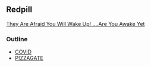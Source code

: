 ## Redpill

[They Are Afraid You Will Wake Up! ....Are You Awake Yet](https://www.youtube.com/watch?v=edHBs2BiRxA)



### Outline

- [COVID](txt/covid.md)
- [P!ZZAGATE](txt/covid.md)
